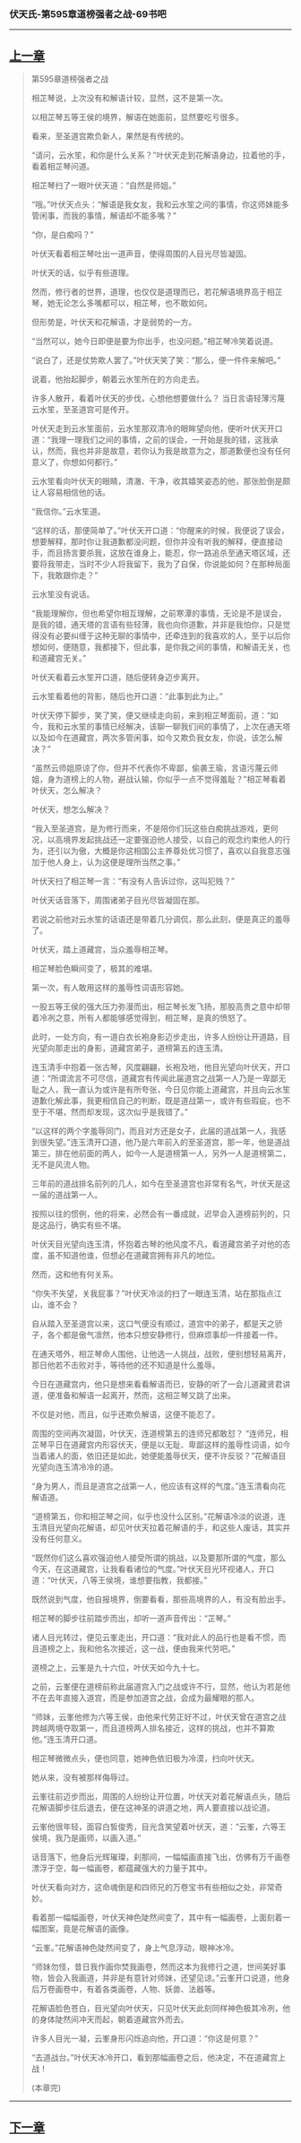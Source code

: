 ### 伏天氏-第595章道榜强者之战-69书吧

--------
[上一章](./72e39725c6af721bc9edc42230fdcfb8.md)
--------


>
>
>
>第595章道榜强者之战
>
>相芷琴说，上次没有和解语计较，显然，这不是第一次。
>
>以相芷琴五等王侯的境界，解语在她面前，显然要吃亏很多。
>
>看来，至圣道宫欺负新人，果然是有传统的。
>
>“请问，云水笙，和你是什么关系？”叶伏天走到花解语身边，拉着他的手，看着相芷琴问道。
>
>相芷琴扫了一眼叶伏天道：“自然是师姐。”
>
>“哦。”叶伏天点头：“解语是我女友，我和云水笙之间的事情，你这师妹能多管闲事，而我的事情，解语却不能多嘴？”
>
>“你，是白痴吗？”
>
>叶伏天看着相芷琴吐出一道声音，使得周围的人目光尽皆凝固。
>
>叶伏天的话，似乎有些道理。
>
>然而，修行者的世界，道理，也仅仅是道理而已，若花解语境界高于相芷琴，她无论怎么多嘴都可以，相芷琴，也不敢如何。
>
>但形势是，叶伏天和花解语，才是弱势的一方。
>
>“当然可以，她今日即便是要为你出手，也没问题。”相芷琴冷笑着说道。
>
>“说白了，还是仗势欺人罢了。”叶伏天笑了笑：“那么，便一件件来解吧。”
>
>说着，他抬起脚步，朝着云水笙所在的方向走去。
>
>许多人散开，看着叶伏天的步伐，心想他想要做什么？
>当日言语轻薄污蔑云水笙，至圣道宫可是传开。
>
>叶伏天走到云水笙面前，云水笙那双清冷的眼眸望向他，便听叶伏天开口道：“我理一理我们之间的事情，之前的误会，一开始是我的错，这我承认，然而，我也并非是故意，若你认为我是故意为之，那道歉便也没有任何意义了，你想如何都行。”
>
>云水笙看向叶伏天的眼睛，清澈、干净，收其嬉笑姿态的他，那张脸倒是颇让人容易相信他的话。
>
>“我信你。”云水笙道。
>
>“这样的话，那便简单了。”叶伏天开口道：“你醒来的时候，我便说了误会，想要解释，那时你让我道歉都没问题，但你并没有听我的解释，便直接动手，而且扬言要杀我，这放在谁身上，能忍，你一路追杀至通天塔区域，还要将我带走，当时不少人将我留下，我为了自保，你说能如何？在那种局面下，我敢跟你走？”
>
>云水笙没有说话。
>
>“我能理解你，但也希望你相互理解，之前寒潭的事情，无论是不是误会，是我的错，通天塔的言语有些轻薄，我也向你道歉，并非是我怕你，只是觉得没有必要纠缠于这种无聊的事情中，还牵连到的我喜欢的人，至于以后你想如何，便随意，我都接下，但此事，是你我之间的事情，和解语无关，也和道藏宫无关。”
>
>叶伏天看着云水笙开口道，随后便转身迈步离开。
>
>云水笙看着他的背影，随后也开口道：“此事到此为止。”
>
>叶伏天停下脚步，笑了笑，便又继续走向前，来到相芷琴面前，道：“如今，我和云水笙的事情已经解决，该聊一聊我们间的事情了，上次在通天塔以及如今在道藏宫，两次多管闲事，如今又欺负我女友，你说，该怎么解决？”
>
>“虽然云师姐原谅了你，但并不代表你不卑鄙，偷袭王瑜，言语污蔑云师姐，身为道榜上的人物，避战认输，你似乎一点不觉得羞耻？”相芷琴看着叶伏天，怎么解决？
>
>叶伏天，想怎么解决？
>
>“我入至圣道宫，是为修行而来，不是陪你们玩这些白痴挑战游戏，更何况，以高境界发起挑战还一定要强迫他人接受，以自己的观念约束他人的行为，还引以为傲，大概是你这相国公主养尊处优习惯了，喜欢以自我意志强加于他人身上，认为这便是理所当然之事。”
>
>叶伏天扫了相芷琴一言：“有没有人告诉过你，这叫犯贱？”
>
>叶伏天话音落下，周围诸弟子目光尽皆凝固在那。
>
>若说之前他对云水笙的话语还是带着几分调侃，那么此刻，便是真正的羞辱了。
>
>叶伏天，踏上道藏宫，当众羞辱相芷琴。
>
>相芷琴脸色瞬间变了，极其的难堪。
>
>第一次，有人敢用这样的羞辱性词语形容她。
>
>一股五等王侯的强大压力弥漫而出，相芷琴长发飞扬，那股高贵之意中却带着冷冽之意，所有人都能够感觉得到，相芷琴，是真的愤怒了。
>
>此时，一处方向，有一道白衣长袍身影迈步走出，许多人纷纷让开道路，目光望向那走出的身影，道藏宫弟子，道榜第五的连玉清。
>
>连玉清手中抱着一张古琴，风度翩翩，长袍及地，他目光望向叶伏天，开口道：“所谓流言不可尽信，道藏宫有传闻此届道宫之战第一人乃是一卑鄙无耻之人，我一直认为或许是有所夸张，今日见你能上道藏宫，并且向云水笙道歉化解此事，我更相信自己的判断，既是道战第一，或许有些瑕疵，也不至于不堪，然而却发现，这次似乎是我错了。”
>
>“以这样的两个字羞辱同门，而且对方还是女子，此届的道战第一人，我感到很失望。”连玉清开口道，他乃是六年前入的至圣道宫，那一年，他是道战第三，排在他前面的两人，如今一人是道榜第一人，另外一人是道榜第二，无不是风流人物。
>
>三年前的道战排名前列的几人，如今在至圣道宫也非常有名气，叶伏天是这一届的道战第一人。
>
>按照以往的惯例，他的将来，必然会有一番成就，迟早会入道榜前列的，只是这品行，确实有些不堪。
>
>叶伏天目光望向连玉清，怀抱着古琴的他风度不凡，看道藏宫弟子对他的态度，虽不知道他谁，但想必在道藏宫拥有非凡的地位。
>
>然而，这和他有何关系。
>
>“你失不失望，关我屁事？”叶伏天冷淡的扫了一眼连玉清，站在那指点江山，谁不会？
>
>自从踏入至圣道宫以来，这口气便没有顺过，道宫中的弟子，都是天之骄子，各个都是傲气凛然，他本只想安静修行，但麻烦事却一件接着一件。
>
>在通天塔外，相芷琴命人围他，让他选一人挑战，战败，便别想轻易离开，那日他若不击败对手，等待他的还不知道是什么羞辱。
>
>今日在道藏宫内，他只是想来看看解语而已，安静的听了一会儿道藏贤君讲道，便准备和解语一起离开，然而，这相芷琴又跳了出来。
>
>不仅是对他，而且，似乎还欺负解语，这便不能忍了。
>
>周围的空间再次凝固，叶伏天，连道榜第五的连师兄都敢怼？
>“连师兄，相芷琴平日在道藏宫内形容伏天，便是以无耻、卑鄙这样的羞辱性词语，如今当着诸人的面，依旧还是如此，她便能羞辱伏天，便不许反驳？”花解语目光望向连玉清冷冷的道。
>
>“身为男人，而且是道宫之战第一人，他应该有这样的气度。”连玉清看向花解语道。
>
>“道榜第五，你和相芷琴之间，似乎也没什么区别。”花解语冷淡的说道，连玉清目光望向花解语，却见叶伏天拉着花解语的手，和这些人废话，其实并没有任何意义。
>
>“既然你们这么喜欢强迫他人接受所谓的挑战，以及要那所谓的气度，那么今天，在这道藏宫，让我看看诸位的气度。”叶伏天目光环视诸人，开口道：“叶伏天，八等王侯境，谁想要指教，我都接。”
>
>既然说到气度，他自报境界，倒要看看，那些高境界的人，有没有脸出手。
>
>相芷琴的脚步往前踏步而出，却听一道声音传出：“芷琴。”
>
>诸人目光转过，便见云峯走出，开口道：“我对此人的品行也是看不惯，而且道榜之上，我和他名次接近，这一战，便由我来代劳吧。”
>
>道榜之上，云峯是九十六位，叶伏天如今九十七。
>
>之前，云峯便在道榜前称此届道宫入门之战或许不行，显然，他认为若是他不在去年直接入道宫，而是参加道宫之战，会成为最耀眼的那人。
>
>“师妹，云峯他修为六等王侯，由他来代劳正好不过，叶伏天曾在道宫之战跨越两境夺取第一，而且道榜两人排名接近，这样的挑战，也并不算欺他。”连玉清开口道。
>
>相芷琴微微点头，便也同意，她神色依旧极为冷漠，扫向叶伏天。
>
>她从来，没有被那样侮辱过。
>
>云峯往前迈步而出，周围的人纷纷让开位置，叶伏天对着花解语点头，随后花解语脚步往后退去，便在这神圣的讲道之地，两人要直接以战论道。
>
>云峯他很年轻，面容白皙俊秀，目光含笑望着叶伏天，道：“云峯，六等王侯境，我乃是画师，以画入道。”
>
>话音落下，他身后光辉璀璨，刹那间，一幅幅画直接飞出，仿佛有万千画卷漂浮于空，每一幅画卷，都蕴藏强大的力量于其中。
>
>叶伏天看向对方，这命魂倒是和四师兄的万卷宝书有些相似之处，非常奇妙。
>
>看着那一幅幅画卷，叶伏天神色陡然间变了，其中有一幅画卷，上面刻着一幅图案，竟是花解语的画像。
>
>“云峯。”花解语神色陡然间变了，身上气息浮动，眼神冰冷。
>
>“师妹勿怪，昔日我作画你焚我画卷，然而这本为我修行之道，世间美好事物，皆会入我画道，并非是有意针对师妹，还望见谅。”云峯开口说道，他身后万卷画卷中，有着各类画卷，人物、妖兽、法器等。
>
>花解语脸色苍白，目光望向叶伏天，只见叶伏天此刻同样神色极其冷冽，他的身体陡然间冲天而起，朝着道藏宫外而去。
>
>许多人目光一凝，云峯身形闪烁追向他，开口道：“你这是何意？”
>
>“去道战台。”叶伏天冰冷开口，看到那幅画卷之后，他决定，不在道藏宫上战！
>
>(本章完)
>
>

--------
[下一章](./cc5345c28280338cbc722b3f0386c02c.md)
--------
